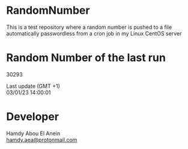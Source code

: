 # RandomNumber    
This is a test repository where a random number is pushed to a file automatically passwordless from a cron job in my Linux CentOS server    
# Random Number of the last run   
30293
      
Last update (GMT +1)    
03/01/23 14:00:01
# Developer    
Hamdy Abou El Anein   
hamdy.aea@protonmail.com
